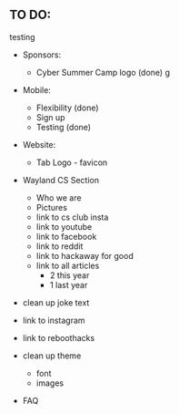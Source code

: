 ## TO DO:
testing
- Sponsors:
	- Cyber Summer Camp logo (done)
    g
- Mobile:
	- Flexibility (done)
	- Sign up 
	- Testing (done)

- Website:
	- Tab Logo - favicon

- Wayland CS Section
	- Who we are
	- Pictures
	- link to cs club insta
	- link to youtube
	- link to facebook
	- link to reddit
	- link to hackaway for good
	- link to all articles
		- 2 this year
		- 1 last year

- clean up joke text
- link to instagram

- link to reboothacks

- clean up theme
	- font
	- images
- FAQ

